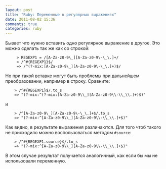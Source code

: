 ```yaml
---
layout: post
title: "Ruby: Переменные в регулярных выражениях"
date: 2011-08-02 15:36
comments: true
categories: ruby
---
```


Бывает что нужно вставить одно регулярное выражение в другое.
Это можно сделать так же как со строкой:

``` irb
     > REGEXP1 = /[A-Za-z0-9\_][A-Za-z0-9\-\_\.]+/
     > /^#{REGEXP1}$/
     => /^(?-mix:[A-Za-z0-9\_][A-Za-z0-9\-\_\.]+)$/
```

Но при такой вставке могут быть проблемы при дальнейшем преобразовании,
например в строку. Сравните:

``` irb
    > /^#{REGEXP1}$/.to_s
    => "(?-mix:^(?-mix:[A-Za-z0-9\\_][A-Za-z0-9\\-\\_\\.]+)$)"
```

и

``` irb
    > /^[A-Za-z0-9\_][A-Za-z0-9\-\_\.]+$/.to_s
    => "(?-mix:^[A-Za-z0-9\\_][A-Za-z0-9\\-\\_\\.]+$)"
```

Как видно, в результате выражения различаются. Для того чтоб такого
не присходило можно воспользоваться методом `#source`:

```irb
    > /^#{REGEXP1.source}$/.to_s
    => "(?-mix:^[A-Za-z0-9\\_][A-Za-z0-9\\-\\_\\.]+$)"
```

В этом случае результат получается аналогичный, как если бы мы не использовали
переменную.
